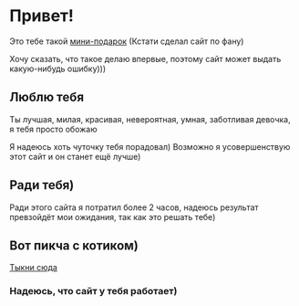 #  Привет!

Это тебе такой [мини-подарок](https://sun9-65.userapi.com/impg/mCYb2c3TyyxVUPPAFbskLGJPh37LXR083VUCLQ/fgAfrPffyhg.jpg?size=604x592&quality=96&sign=103f05a85b8e0d6d982bc8a61899d4ae&type=album) (Кстати сделал сайт по фану)

Хочу сказать, что такое делаю впервые, поэтому сайт может выдать какую-нибудь ошибку)))

## Люблю тебя
Ты лучшая, милая, красивая, невероятная, умная, заботливая девочка, я тебя просто обожаю

Я надеюсь хоть чуточку тебя порадовал) Возможно я усовершенствую этот сайт и он станет ещё лучше)

## Ради тебя)

Ради этого сайта я потратил более 2 часов, надеюсь результат превзойдёт мои ожидания, так как это решать тебе) 

## Вот пикча с котиком)

[Тыкни сюда](https://i.pinimg.com/736x/42/cb/fc/42cbfc4a8c44265084b289e36534b4df.jpg)


### Надеюсь, что сайт у тебя работает)
